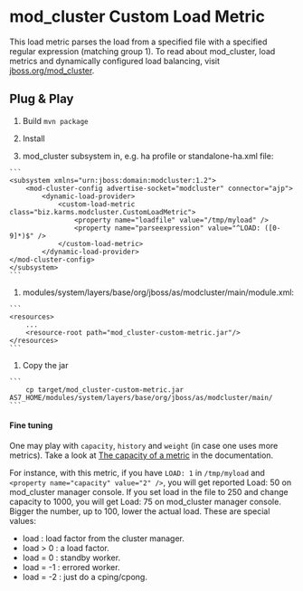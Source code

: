 mod_cluster Custom Load Metric
==============================

This load metric parses the load from a specified file with a specified regular expression (matching group 1).
To read about mod_cluster, load metrics and dynamically configured load balancing, visit [jboss.org/mod_cluster](http://www.jboss.org/mod_cluster).

Plug & Play
-----------

 1. Build 
    ```mvn package```

 1. Install
  1. mod_cluster subsystem in, e.g. ha profile or standalone-ha.xml file:

    ```
    <subsystem xmlns="urn:jboss:domain:modcluster:1.2">
        <mod-cluster-config advertise-socket="modcluster" connector="ajp">
            <dynamic-load-provider>
                <custom-load-metric class="biz.karms.modcluster.CustomLoadMetric">
                    <property name="loadfile" value="/tmp/myload" />
                    <property name="parseexpression" value="^LOAD: ([0-9]*)$" />
                </custom-load-metric>  
            </dynamic-load-provider>
    </mod-cluster-config>
    </subsystem>
    ```
  1. modules/system/layers/base/org/jboss/as/modcluster/main/module.xml:
  
    ```
    <resources>
        ...
        <resource-root path="mod_cluster-custom-metric.jar"/>
    </resources>
    ```

  1. Copy the jar
  
    ```
        cp target/mod_cluster-custom-metric.jar AS7_HOME/modules/system/layers/base/org/jboss/as/modcluster/main/
    ```

#### Fine tuning

One may play with ```capacity```, ```history``` and ```weight``` (in case one uses more metrics). Take a look at [The capacity of a metric](http://docs.jboss.org/mod_cluster/1.2.0/html_single/#java.load) in the documentation.

For instance, with this metric, if you have ```LOAD: 1``` in ```/tmp/myload``` and ```<property name="capacity" value="2" />```, you will get reported Load: 50 on mod_cluster manager console. If you set load in the file to 250 and change capacity to 1000, you will get Load: 75 on mod_cluster manager console. Bigger the number, up to 100, lower the actual load. These are special values:

 * load : load factor from the cluster manager.
 * load > 0  : a load factor.
 * load = 0  : standby worker.
 * load = -1 : errored worker.
 * load = -2 : just do a cping/cpong.       

